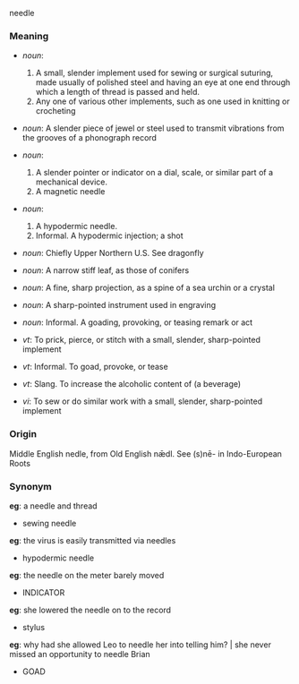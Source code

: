 needle
### Meaning
+ _noun_:
   1. A small, slender implement used for sewing or surgical suturing, made usually of polished steel and having an eye at one end through which a length of thread is passed and held.
   2. Any one of various other implements, such as one used in knitting or crocheting
+ _noun_: A slender piece of jewel or steel used to transmit vibrations from the grooves of a phonograph record
+ _noun_:
   1. A slender pointer or indicator on a dial, scale, or similar part of a mechanical device.
   2. A magnetic needle
+ _noun_:
   1. A hypodermic needle.
   2. Informal. A hypodermic injection; a shot
+ _noun_: Chiefly Upper Northern U.S. See dragonfly
+ _noun_: A narrow stiff leaf, as those of conifers
+ _noun_: A fine, sharp projection, as a spine of a sea urchin or a crystal
+ _noun_: A sharp-pointed instrument used in engraving
+ _noun_: Informal. A goading, provoking, or teasing remark or act

+ _vt_: To prick, pierce, or stitch with a small, slender, sharp-pointed implement
+ _vt_: Informal. To goad, provoke, or tease
+ _vt_: Slang. To increase the alcoholic content of (a beverage)
+ _vi_: To sew or do similar work with a small, slender, sharp-pointed implement

### Origin

Middle English nedle, from Old English nǣdl. See (s)nē- in Indo-European Roots

### Synonym

__eg__: a needle and thread

+ sewing needle

__eg__: the virus is easily transmitted via needles

+ hypodermic needle

__eg__: the needle on the meter barely moved

+ INDICATOR

__eg__: she lowered the needle on to the record

+ stylus

__eg__: why had she allowed Leo to needle her into telling him? | she never missed an opportunity to needle Brian

+ GOAD


